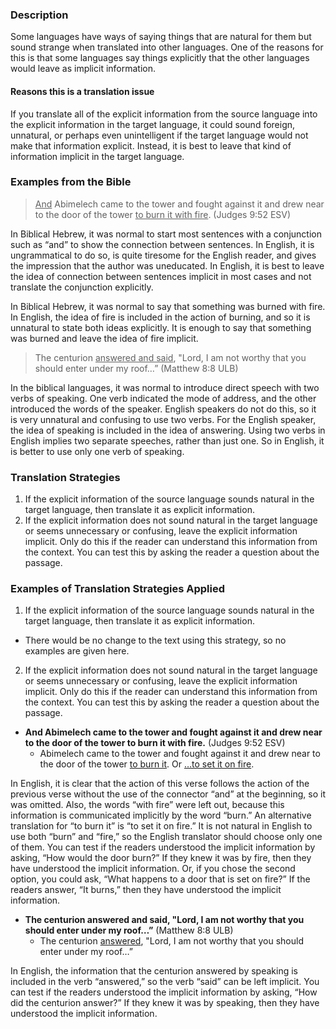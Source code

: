 

### Description

Some languages have ways of saying things that are natural for them but sound strange when translated into other languages. One of the reasons for this is that some languages say things explicitly that the other languages would leave as implicit information. 


#### Reasons this is a translation issue

If you translate all of the explicit information from the source language into the explicit information in the target language, it could sound foreign, unnatural, or perhaps even unintelligent if the target language would not make that information explicit. Instead, it is best to leave that kind of information implicit in the target language.

### Examples from the Bible

><u>And</u> Abimelech came to the tower and fought against it and drew near to the door of the tower <u>to burn it with fire</u>. (Judges 9:52 ESV)

In Biblical Hebrew, it was normal to start most sentences with a conjunction such as “and” to show the connection between sentences. In English, it is ungrammatical to do so, is quite tiresome for the English reader, and gives the impression that the author was uneducated. In English, it is best to leave the idea of connection between sentences implicit in most cases and not translate the conjunction explicitly. 

In Biblical Hebrew, it was normal to say that something was burned with fire. In English, the idea of fire is included in the action of burning, and so it is unnatural to state both ideas explicitly. It is enough to say that something was burned and leave the idea of fire implicit.

>The centurion <u>answered and said</u>, "Lord, I am not worthy that you should enter under my roof…” (Matthew 8:8 ULB)

In the biblical languages, it was normal to introduce direct speech with two verbs of speaking. One verb indicated the mode of address, and the other introduced the words of the speaker. English speakers do not do this, so it is very unnatural and confusing to use two verbs. For the English speaker, the idea of speaking is included in the idea of answering. Using two verbs in English implies two separate speeches, rather than just one. So in English, it is better to use only one verb of speaking.

### Translation Strategies

  1. If the explicit information of the source language sounds natural in the target language, then translate it as explicit information. 
  1. If the explicit information does not sound natural in the target language or seems unnecessary or confusing, leave the explicit information implicit. Only do this if the reader can understand this information from the context. You can test this by asking the reader a question about the passage.

### Examples of Translation Strategies Applied

1. If the explicit information of the source language sounds natural in the target language, then translate it as explicit information.
  * There would be no change to the text using this strategy, so no examples are given here.
2. If the explicit information does not sound natural in the target language or seems unnecessary or confusing, leave the explicit information implicit. Only do this if the reader can understand this information from the context. You can test this by asking the reader a question about the passage.

  * **And Abimelech came to the tower and fought against it and drew near to the door of the tower to burn it with fire.**  (Judges 9:52 ESV) 
      * Abimelech came to the tower and fought against it and drew near to the door of the tower <u>to burn it</u>. Or <u>…to set it on fire</u>. 
     
In English, it is clear that the action of this verse follows the action of the previous verse without the use of the connector “and” at the beginning, so it was omitted. Also, the words “with fire” were left out, because this information is communicated implicitly by the word “burn.” An alternative translation for “to burn it” is “to set it on fire.” It is not natural in English to use both “burn” and “fire,” so the English translator should choose only one of them. You can test if the readers understood the implicit information by asking, “How would the door burn?” If they knew it was by fire, then they have understood the implicit information. Or, if you chose the second option, you could ask, “What happens to a door that is set on fire?” If the readers answer, “It burns,” then they have understood the implicit information.
     
  * **The centurion answered and said, "Lord, I am not worthy that you should enter under my roof…”** (Matthew 8:8 ULB)
      * The centurion <u>answered</u>, "Lord, I am not worthy that you should enter under my roof…”
     
In English, the information that the centurion answered by speaking is included in the verb “answered,” so the verb “said” can be left implicit. You can test if the readers understood the implicit information by asking, “How did the centurion answer?” If they knew it was by speaking, then they have understood the implicit information.